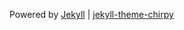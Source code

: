 Powered by <a href="//jekyllrb.com">Jekyll</a> | <a href="https://github.com/cotes2020/jekyll-theme-chirpy">jekyll-theme-chirpy</a>